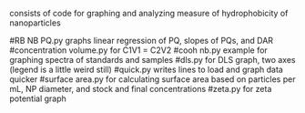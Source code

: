 consists of code for graphing and analyzing measure of hydrophobicity of nanoparticles

#RB NB PQ.py graphs linear regression of PQ, slopes of PQs, and DAR
#concentration volume.py for C1V1 = C2V2
#cooh nb.py example for graphing spectra of standards and samples
#dls.py for DLS graph, two axes (legend is a little weird still)
#quick.py writes lines to load and graph data quicker
#surface area.py for calculating surface area based on particles per mL, NP diameter, and stock and final concentrations
#zeta.py for zeta potential graph
